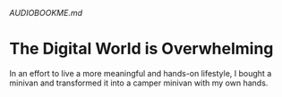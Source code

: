 *AUDIOBOOKME.md*

# The Digital World is Overwhelming
In an effort to live a more meaningful and hands-on lifestyle, I bought a minivan and transformed it into a camper minivan with my own hands. 


